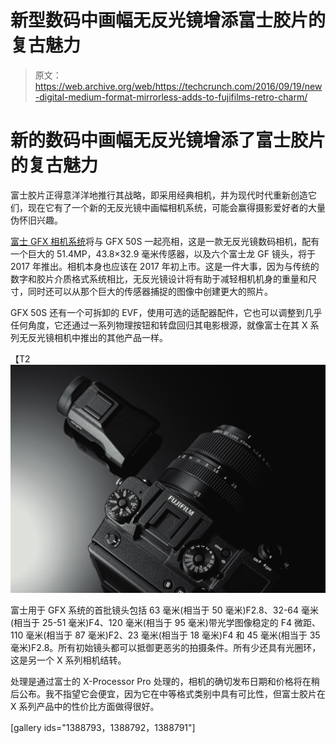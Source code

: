 # 新型数码中画幅无反光镜增添富士胶片的复古魅力 

> 原文：<https://web.archive.org/web/https://techcrunch.com/2016/09/19/new-digital-medium-format-mirrorless-adds-to-fujifilms-retro-charm/>

# 新的数码中画幅无反光镜增添了富士胶片的复古魅力

富士胶片正得意洋洋地推行其战略，即采用经典相机，并为现代时代重新创造它们，现在它有了一个新的无反光镜中画幅相机系统，可能会赢得摄影爱好者的大量伪怀旧兴趣。

[富士 GFX 相机系统](https://web.archive.org/web/20221025230038/http://www.fujifilmusa.com/press/news/display_news?newsID=881070)将与 GFX 50S 一起亮相，这是一款无反光镜数码相机，配有一个巨大的 51.4MP，43.8×32.9 毫米传感器，以及六个富士龙 GF 镜头，将于 2017 年推出。相机本身也应该在 2017 年初上市。这是一件大事，因为与传统的数字和胶片介质格式系统相比，无反光镜设计将有助于减轻相机机身的重量和尺寸，同时还可以从那个巨大的传感器捕捉的图像中创建更大的照片。

GFX 50S 还有一个可拆卸的 EVF，使用可选的适配器配件，它也可以调整到几乎任何角度，它还通过一系列物理按钮和转盘回归其电影根源，就像富士在其 X 系列无反光镜相机中推出的其他产品一样。

【T2![gfx_top](img/cebb325979e1b9772e182994d6c534c2.png)

富士用于 GFX 系统的首批镜头包括 63 毫米(相当于 50 毫米)F2.8、32-64 毫米(相当于 25-51 毫米)F4、120 毫米(相当于 95 毫米)带光学图像稳定的 F4 微距、110 毫米(相当于 87 毫米)F2、23 毫米(相当于 18 毫米)F4 和 45 毫米(相当于 35 毫米)F2.8。所有初始镜头都可以抵御更恶劣的拍摄条件。所有少还具有光圈环，这是另一个 X 系列相机结转。

处理是通过富士的 X-Processor Pro 处理的，相机的确切发布日期和价格将在稍后公布。我不指望它会便宜，因为它在中等格式类别中具有可比性，但富士胶片在 X 系列产品中的性价比方面做得很好。

[gallery ids="1388793，1388792，1388791"]